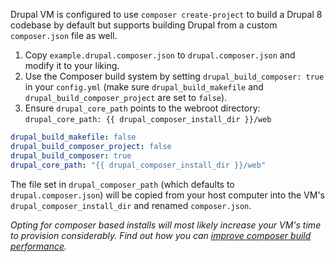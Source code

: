 Drupal VM is configured to use `composer create-project` to build a Drupal 8 codebase by default but supports building Drupal from a custom `composer.json` file as well.

1. Copy `example.drupal.composer.json` to `drupal.composer.json` and modify it to your liking.
2. Use the Composer build system by setting `drupal_build_composer: true` in your `config.yml` (make sure `drupal_build_makefile` and `drupal_build_composer_project` are set to `false`).
3. Ensure `drupal_core_path` points to the webroot directory: `drupal_core_path: {{ drupal_composer_install_dir }}/web`

```yaml
drupal_build_makefile: false
drupal_build_composer_project: false
drupal_build_composer: true
drupal_core_path: "{{ drupal_composer_install_dir }}/web"
```

The file set in `drupal_composer_path` (which defaults to `drupal.composer.json`) will be copied from your host computer into the VM's `drupal_composer_install_dir` and renamed `composer.json`.

_Opting for composer based installs will most likely increase your VM's time to provision considerably. Find out how you can [improve composer build performance](../other/performance.md#improving-composer-build-performance)._
